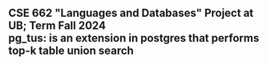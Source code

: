 <h2> CSE 662 "Languages and Databases" Project at UB; Term Fall 2024 <br>
pg_tus: is an extension in postgres that performs top-k table union search
